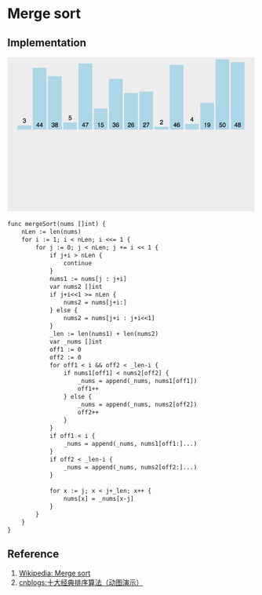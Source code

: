 # Merge sort

## Implementation

![](images/sorting_algorithm/merge/1.gif)

```
func mergeSort(nums []int) {
	nLen := len(nums)
	for i := 1; i < nLen; i <<= 1 {
		for j := 0; j < nLen; j += i << 1 {
			if j+i > nLen {
				continue
			}
			nums1 := nums[j : j+i]
			var nums2 []int
			if j+i<<1 >= nLen {
				nums2 = nums[j+i:]
			} else {
				nums2 = nums[j+i : j+i<<1]
			}
			_len := len(nums1) + len(nums2)
			var _nums []int
			off1 := 0
			off2 := 0
			for off1 < i && off2 < _len-i {
				if nums1[off1] < nums2[off2] {
					_nums = append(_nums, nums1[off1])
					off1++
				} else {
					_nums = append(_nums, nums2[off2])
					off2++
				}
			}
			if off1 < i {
				_nums = append(_nums, nums1[off1:]...)
			}
			if off2 < _len-i {
				_nums = append(_nums, nums2[off2:]...)
			}
			
			for x := j; x < j+_len; x++ {
				nums[x] = _nums[x-j]
			}
		}
	}
}
```

## Reference

1. [Wikipedia: Merge sort](https://en.wikipedia.org/wiki/Merge_sort)
1. [cnblogs:十大经典排序算法（动图演示）](https://www.cnblogs.com/onepixel/p/7674659.html)